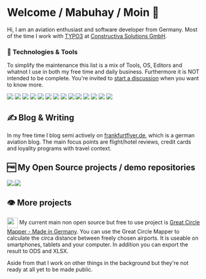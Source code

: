 # Welcome / Mabuhay / Moin 👋

Hi, I am an aviation enthusiast and software developer from Germany. Most of the time I work with [TYPO3](https://github.com/TYPO3/TYPO3.CMS/) at [Constructiva Solutions GmbH](https://www.constructiva.de/).

### 🔧 Technologies & Tools

To simplify the maintenance this list is a mix of Tools, OS, Editors and whatnot I use in both my free time and daily business. Furthermore it is NOT intended to be complete. You're invited to [start a discussion](https://github.com/nostadt/nostadt/discussions) when you want to know more.

![](https://img.shields.io/badge/OS-Linux-informational?style=flat&logo=linux&logoColor=white&color=FCC624)
![](https://img.shields.io/badge/OS-macOS-informational?style=flat&logo=macOS&logoColor=white&color=000000)
![](https://img.shields.io/badge/Editor-PhpStorm-informational?style=flat&logo=PhpStorm&logoColor=white&color=000000)
![](https://img.shields.io/badge/Tool-Jira-informational?style=flat&logo=Jira&logoColor=white&color=0052CC)
![](https://img.shields.io/badge/CMS-TYPO3-informational?style=flat&logo=TYPO3&logoColor=white&color=FF8700)
![](https://img.shields.io/badge/Tool-Composer-informational?style=flat&logo=Composer&logoColor=white&color=885630)
![](https://img.shields.io/badge/Tool-Git-informational?style=flat&logo=Git&logoColor=white&color=F05032)
![](https://img.shields.io/badge/Tool-GitHub-informational?style=flat&logo=GitHub&logoColor=white&color=181717)
![](https://img.shields.io/badge/Tool-GitLab-informational?style=flat&logo=GitLab&logoColor=white&color=FCA121)
![](https://img.shields.io/badge/Shell-Zsh-informational?style=flat&logo=gnu-bash&logoColor=white&color=4EAA25)
![](https://img.shields.io/badge/Code-JavaScript-informational?style=flat&logo=javascript&logoColor=white&color=F7DF1E)
![](https://img.shields.io/badge/Tool-Adobe_Premiere_Pro-informational?style=flat&logo=AdobePremierePro&logoColor=white&color=9999FF)
![](https://img.shields.io/badge/Tool-Adobe_Photoshop-informational?style=flat&logo=AdobePhotoshop&logoColor=white&color=31A8FF)
![](https://img.shields.io/badge/Tool-Adobe_XD-informational?style=flat&logo=AdobeXD&logoColor=white&color=FF61F6)


## &#x270d; Blog & Writing

In my free time I blog semi actively on [frankfurtflyer.de](https://www.frankfurtflyer.de/author/alex/), which is a german aviation blog. The main focus points are flight/hotel reviews, credit cards and loyality programs with travel context.

## 🆓 My Open Source projects / demo repositories

<a href="https://github.com/nostadt/ama-t3-upgrade-assistant">
  <img align="center" src="https://github-readme-stats.vercel.app/api/pin/?username=nostadt&repo=ama-t3-upgrade-assistant&title_color=ffffff&text_color=c9cacc&icon_color=2bbc8a&bg_color=1d1f21"/>
</a>

<a href="https://github.com/nostadt/typo3-type-converter-example">
  <img align="center" src="https://github-readme-stats.vercel.app/api/pin/?username=nostadt&repo=typo3-type-converter-example&title_color=ffffff&text_color=c9cacc&icon_color=2bbc8a&bg_color=1d1f21"/>
</a>

## 👁️ More projects

<img align="center" src="https://gcmap.de/og_image.png" width="28" height="28"/> My current main non open source but free to use project is [Great Circle Mapper - Made in Germany](https://gcmap.de/en). You can use the Great Circle Mapper to calculate the circa distance between freely chosen airports. It is useable on smartphones, tablets and your computer. In addition you can export the result to ODS and XLSX.

Aside from that I work on other things in the background but they're not ready at all yet to be made public.

<!-- Resources -->
<!-- Icons: https://simpleicons.org/ -->
<!-- GitHub Stats: https://github.com/anuraghazra/github-readme-stats -->
<!-- Emojis: https://emojipedia.org/emoji/ -->
<!-- HTML Emojis: https://www.fileformat.info/index.htm -->
<!-- Shields: https://shields.io/ -->
<!-- dev.to article: https://dev.to/web/design-github-profile-using-readme-md-8al -->
<!-- reference: https://github.com/MartinHeinz/MartinHeinz -->
